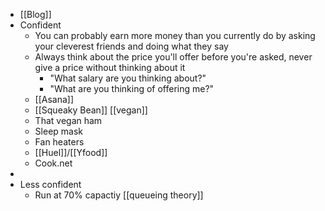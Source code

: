 - [[Blog]]
- Confident
	- You can probably earn more money than you currently do by asking your cleverest friends and doing what they say
	- Always think about the price you'll offer before you're asked, never give a price without thinking about it
		- "What salary are you thinking about?"
		- "What are you thinking of offering me?"
	- [[Asana]]
	- [[Squeaky Bean]] [[vegan]]
	- That vegan ham
	- Sleep mask
	- Fan heaters
	- [[Huel]]/[[Yfood]]
	- Cook.net
-
- Less confident
	- Run at 70% capactiy [[queueing theory]]